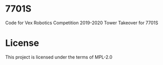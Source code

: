 # 7701S
Code for Vex Robotics Competition 2019-2020 Tower Takeover for 7701S

# License
This project is licensed under the terms of MPL-2.0
